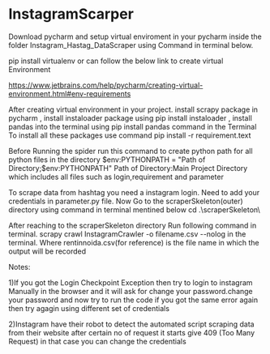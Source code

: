 # InstagramScarper



Download pycharm and setup virtual enviroment in your pycharm inside the folder Instagram_Hastag_DataScraper using Command in terminal below. 

pip install virtualenv or can follow the below link to create virtual Environment

https://www.jetbrains.com/help/pycharm/creating-virtual-environment.html#env-requirements

After creating virtual environment in your project.
install scrapy package in pycharm ,
install instaloader package using pip install instaloader ,
install pandas into the terminal using pip install pandas command in the Terminal
To install all these packages use command pip install -r requirement.text 

Before Running the spider run this command to create python path for all python files in the directory
$env:PYTHONPATH = "Path of Directory;$env:PYTHONPATH"
Path of Directory:Main Project Directory which includes all files such as login,requirement and parameter


To scrape data from hashtag you need a instagram login.
Need to add your credentials in parameter.py file.
Now Go to the scraperSkeleton(outer) directory using command in terminal mentined below
cd .\scraperSkeleton\


After reaching to the scraperSkeleton directory
Run following command in terminal.
scrapy crawl InstagramCrawler -o filename.csv --nolog in the terminal. Where rentinnoida.csv(for reference) is the file name in which the output will be recorded

Notes:

1)If you got the Login Checkpoint Exception then try to login to instagram Manually in the browser and it will ask for change your password.change your password 
and now try to run the code if you got the same error again then try agagin using different set of credentials

2)Instagram have their robot to detect the automated script scraping data from their website after certain no of request it starts give 409 (Too Many Request)
in that case you can change the credentials



